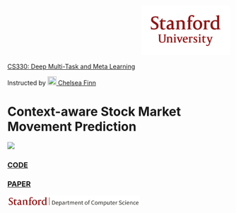 <div align="right">
    <img src="https://github.com/irinamarton/Stanford-CS229-Final-Project/blob/main/images/SUSig_Stack_red.png" width="200px"/>
</div>

[CS330: Deep Multi-Task and Meta Learning](https://cs330.stanford.edu)

Instructed by [<img src="https://cs330.stanford.edu/images/chelsea_new.jpeg" width="20px" height="20px"/> Chelsea Finn](https://ai.stanford.edu/~cbfinn/)


# Context-aware Stock Market Movement Prediction

<img src="https://github.com/irinamarton/Stanford-CS330-Final-Project/blob/0161e4eaf13b09d32c0ba9b38dd034d572173ac7/CS330%20-%20Project%20Poster_Irina%20Alexandra%20Marton.jpeg" width="800"/>



### [CODE](https://github.com/irinamarton/Stanford-CS330-Final-Project/tree/fa1a9362d9470dc2fbeb9a4502a445ddf1317da5/Code)

### [PAPER](https://github.com/irinamarton/Stanford-CS330-Final-Project/blob/fa1a9362d9470dc2fbeb9a4502a445ddf1317da5/CS330_Context-aware_Stock_Market_Movement_Prediction_Irina_Alexandra_Marton.pdf)




[<img src="https://github.com/irinamarton/Stanford-CS229-Final-Project/blob/main/images/stanford-line1-3.png" width="300px"/>](https://cs.stanford.edu)
